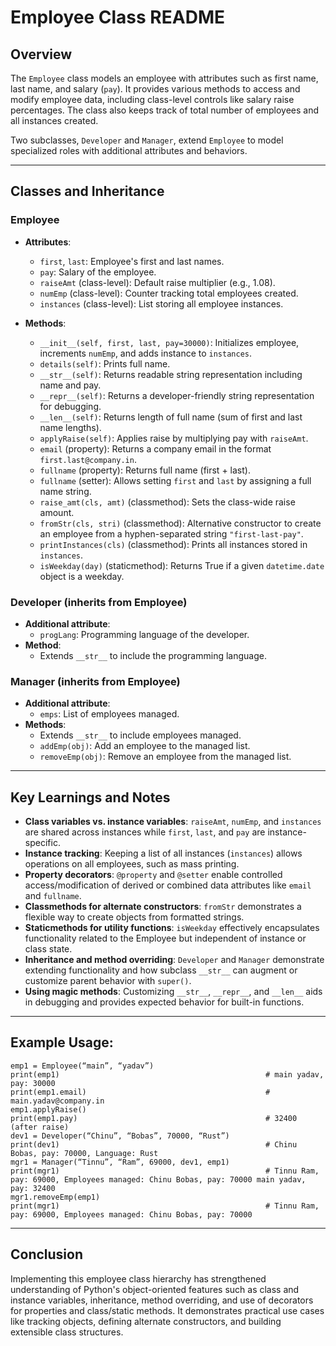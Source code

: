 # Employee Class README

## Overview

The `Employee` class models an employee with attributes such as first name, last name, and salary (`pay`). It provides various methods to access and modify employee data, including class-level controls like salary raise percentages. The class also keeps track of total number of employees and all instances created.

Two subclasses, `Developer` and `Manager`, extend `Employee` to model specialized roles with additional attributes and behaviors.

---

## Classes and Inheritance

### Employee

- **Attributes**:

  - `first`, `last`: Employee's first and last names.
  - `pay`: Salary of the employee.
  - `raiseAmt` (class-level): Default raise multiplier (e.g., 1.08).
  - `numEmp` (class-level): Counter tracking total employees created.
  - `instances` (class-level): List storing all employee instances.

- **Methods**:
  - `__init__(self, first, last, pay=30000)`: Initializes employee, increments `numEmp`, and adds instance to `instances`.
  - `details(self)`: Prints full name.
  - `__str__(self)`: Returns readable string representation including name and pay.
  - `__repr__(self)`: Returns a developer-friendly string representation for debugging.
  - `__len__(self)`: Returns length of full name (sum of first and last name lengths).
  - `applyRaise(self)`: Applies raise by multiplying pay with `raiseAmt`.
  - `email` (property): Returns a company email in the format `first.last@company.in`.
  - `fullname` (property): Returns full name (first + last).
  - `fullname` (setter): Allows setting `first` and `last` by assigning a full name string.
  - `raise_amt(cls, amt)` (classmethod): Sets the class-wide raise amount.
  - `fromStr(cls, stri)` (classmethod): Alternative constructor to create an employee from a hyphen-separated string `"first-last-pay"`.
  - `printInstances(cls)` (classmethod): Prints all instances stored in `instances`.
  - `isWeekday(day)` (staticmethod): Returns True if a given `datetime.date` object is a weekday.

### Developer (inherits from Employee)

- **Additional attribute**:
  - `progLang`: Programming language of the developer.
- **Method**:
  - Extends `__str__` to include the programming language.

### Manager (inherits from Employee)

- **Additional attribute**:
  - `emps`: List of employees managed.
- **Methods**:
  - Extends `__str__` to include employees managed.
  - `addEmp(obj)`: Add an employee to the managed list.
  - `removeEmp(obj)`: Remove an employee from the managed list.

---

## Key Learnings and Notes

- **Class variables vs. instance variables**: `raiseAmt`, `numEmp`, and `instances` are shared across instances while `first`, `last`, and `pay` are instance-specific.
- **Instance tracking**: Keeping a list of all instances (`instances`) allows operations on all employees, such as mass printing.
- **Property decorators**: `@property` and `@setter` enable controlled access/modification of derived or combined data attributes like `email` and `fullname`.
- **Classmethods for alternate constructors**: `fromStr` demonstrates a flexible way to create objects from formatted strings.
- **Staticmethods for utility functions**: `isWeekday` effectively encapsulates functionality related to the Employee but independent of instance or class state.
- **Inheritance and method overriding**: `Developer` and `Manager` demonstrate extending functionality and how subclass `__str__` can augment or customize parent behavior with `super()`.
- **Using magic methods**: Customizing `__str__`, `__repr__`, and `__len__` aids in debugging and provides expected behavior for built-in functions.

---

## Example Usage:

```
emp1 = Employee(“main”, “yadav”)
print(emp1)                                              # main yadav, pay: 30000
print(emp1.email)                                        # main.yadav@company.in
emp1.applyRaise()
print(emp1.pay)                                          # 32400 (after raise)
dev1 = Developer(“Chinu”, “Bobas”, 70000, “Rust”)
print(dev1)                                              # Chinu Bobas, pay: 70000, Language: Rust
mgr1 = Manager(“Tinnu”, “Ram”, 69000, dev1, emp1)
print(mgr1)                                              # Tinnu Ram, pay: 69000, Employees managed: Chinu Bobas, pay: 70000 main yadav, pay: 32400
mgr1.removeEmp(emp1)
print(mgr1)                                              # Tinnu Ram, pay: 69000, Employees managed: Chinu Bobas, pay: 70000

```

---

## Conclusion

Implementing this employee class hierarchy has strengthened understanding of Python's object-oriented features such as class and instance variables, inheritance, method overriding, and use of decorators for properties and class/static methods. It demonstrates practical use cases like tracking objects, defining alternate constructors, and building extensible class structures.

